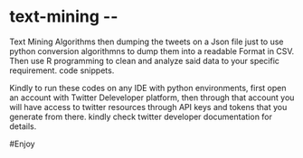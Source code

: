 # text-mining -- 
Text Mining Algorithms then dumping the tweets on a Json file just to use python conversion algorithmns to dump them into a readable Format in CSV.
Then use R programming to clean and analyze said data to your specific requirement.
code snippets.

Kindly to run these codes on any IDE with python environments, first open an account with Twitter Deleveloper platform, then
through that account you will have access to twitter resources through API keys and tokens that you generate from there.
kindly check twitter developer documentation for details.

#Enjoy
